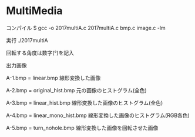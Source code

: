 # MultiMedia

コンパイル
$ gcc -o 2017multiA.c 2017multiA.c bmp.c image.c -lm

実行
./2017multiA

回転する角度は数字(°)を記入

出力画像

A-1.bmp = linear.bmp                線形変換した画像

A-2.bmp = original_hist.bmp         元の画像のヒストグラム(全色)

A-3.bmp = linear_hist.bmp           線形変換した画像のヒストグラム(全色)

A-4.bmp = linear_mono_hist.bmp      線形変換した画像のヒストグラム(RGB各色)

A-5.bmp = turn_nohole.bmp           線形変換した画像を回転させた画像

